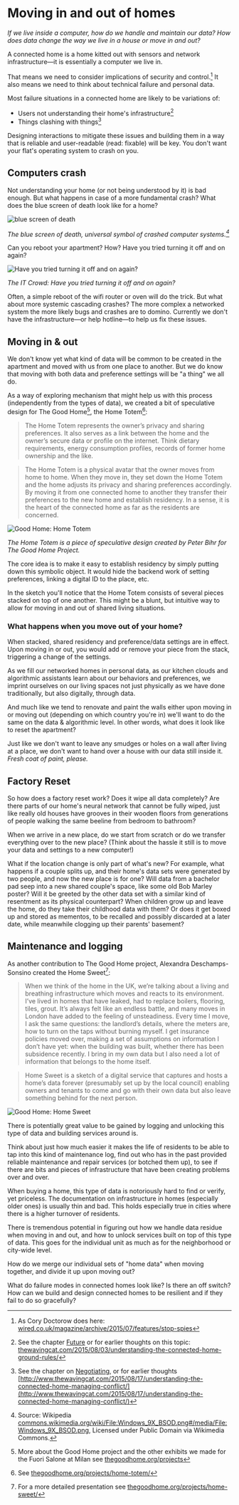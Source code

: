 # Moving in and out of homes

_If we live inside a computer, how do we handle and maintain our data? How does data change the way we live in a house or move in and out?_

A connected home is a home kitted out with sensors and network infrastructure—it is essentially a computer we live in. 

That means we need to consider implications of security and control.[^1] It also means we need to think about technical failure and personal data.

Most failure situations in a connected home are likely to be variations of: 

* Users not understanding their home's infrastructure[^2]
* Things clashing with things[^3]

Designing interactions to mitigate these issues and building them in a way that is reliable and user-readable (read: fixable) will be key. You don't want your flat's operating system to crash on you.

## Computers crash

Not understanding your home (or not being understood by it) is bad enough. But what happens in case of a more fundamental crash? What does the blue screen of death look like for a home?

![blue screen of death](https://upload.wikimedia.org/wikipedia/commons/3/3b/Windows_9X_BSOD.png)

_The blue screen of death, universal symbol of crashed computer systems.[^4]_

Can you reboot your apartment? How? Have you tried turning it off and on again?

![Have you tried turning it off and on again?](https://media.giphy.com/media/F7yLXA5fJ5sLC/giphy.gif)

_The IT Crowd: Have you tried turning it off and on again?_

Often, a simple reboot of the wifi router or oven will do the trick. But what about more systemic cascading crashes? The more complex a networked system the more likely bugs and crashes are to domino. Currently we don't have the infrastructure—or help hotline—to help us fix these issues.


## Moving in & out

We don't know yet what kind of data will be common to be created in the apartment and moved with us from one place to another. But we do know that moving with both data and preference settings will be "a thing" we all do.

As a way of exploring mechanism that might help us with this process (independently from the types of data), we created a bit of speculative design for The Good Home[^5], the Home Totem[^6]:

> The Home Totem represents the owner’s privacy and sharing preferences. It also serves as a link between the home and the owner’s secure data or profile on the internet. Think dietary requirements, energy consumption profiles, records of former home ownership and the like.

> The Home Totem is a physical avatar that the owner moves from home to home. When they move in, they set down the Home Totem and the home adjusts its privacy and sharing preferences accordingly. By moving it from one connected home to another they transfer their preferences to the new home and establish residency. In a sense, it is the heart of the connected home as far as the residents are concerned.

![Good Home: Home Totem](http://i2.wp.com/thegoodhome.org/wp-content/uploads/2016/04/HomeTotem_sketch.png?w=640)

_The Home Totem is a piece of speculative design created by Peter Bihr for The Good Home Project._

The core idea is to make it easy to establish residency by simply putting down this symbolic object. It would hide the backend work of setting preferences, linking a digital ID to the place, etc. 

In the sketch you'll notice that the Home Totem consists of several pieces stacked on top of one another. This might be a blunt, but intuitive way to allow for moving in and out of shared living situations. 

### What happens when you move out of your home?

When stacked, shared residency and preference/data settings are in effect. Upon moving in or out, you would add or remove your piece from the stack, triggering a change of the settings.

As we fill our networked homes in personal data, as our kitchen clouds and algorithmic assistants learn about our behaviors and preferences, we imprint ourselves on our living spaces not just physically as we have done traditionally, but also digitally, through data.

And much like we tend to renovate and paint the walls either upon moving in or moving out (depending on which country you're in) we'll want to do the same on the data & algorithmic level.   In other words, what does it look like to reset the apartment? 

Just like we don't want to leave any smudges or holes on a wall after living at a place, we don't want to hand over a house with our data still inside it. *Fresh coat of paint, please.*

## Factory Reset

So how does a factory reset work? Does it wipe all data completely? Are there parts of our home's neural network that cannot be fully wiped, just like really old houses have grooves in their wooden floors from generations of people walking the same beeline from bedroom to bathroom? 

When we arrive in a new place, do we start from scratch or do we transfer everything over to the new place? (Think about the hassle it still is to move your data and settings to a new computer!)

What if the location change is only part of what's new? For example, what happens if a couple splits up, and their home's data sets were generated by two people, and now the new place is for one? Will data from a bachelor pad seep into a new shared couple's space, like some old Bob Marley poster? Will it be greeted by the other data set with a similar kind of resentment as its physical counterpart? When children grow up and leave the home, do they take their childhood data with them? Or does it get boxed up and stored as mementos, to be recalled and possibly discarded at a later date, while meanwhile clogging up their parents' basement?


## Maintenance and logging

As another contribution to The Good Home project, Alexandra Deschamps-Sonsino created the Home Sweet[^7]:

> When we think of the home in the UK, we’re talking about a living and breathing infrastructure which moves and reacts to its environment. I’ve lived in homes that have leaked, had to replace boilers, flooring, tiles, grout. It’s always felt like an endless battle, and many moves in London have added to the feeling of unsteadiness. Every time I move, I ask the same questions: the landlord’s details, where the meters are, how to turn on the taps without burning myself. I get insurance policies moved over, making a set of assumptions on information I don’t have yet: when the building was built, whether there has been subsidence recently. I bring in my own data but I also need a lot of information that belongs to the home itself.

> Home Sweet is a sketch of a digital service that captures and hosts a home’s data forever (presumably set up by the local council) enabling owners and tenants to come and go with their own data but also leave something behind for the next person.

![Good Home: Home Sweet](http://i0.wp.com/thegoodhome.org/wp-content/uploads/2016/04/SweetHome_sketch.png?w=640)

There is potentially great value to be gained by logging and unlocking this type of data and building services around is.

Think about just how much easier it makes the life of residents to be able to tap into this kind of maintenance log, find out who has in the past provided reliable maintenance and repair services (or botched them up), to see if there are bits and pieces of infrastructure that have been creating problems over and over.

When buying a home, this type of data is notoriously hard to find or verify, yet priceless. The documentation on infrastructure in homes (especially older ones) is usually thin and bad. This holds especially true in cities where there is a higher turnover of residents.

There is tremendous potential in figuring out how we handle data residue when moving in and out, and how to unlock services built on top of this type of data. This goes for the individual unit as much as for the neighborhood or city-wide level.

How do we merge our individual sets of "home data" when moving together, and divide it up upon moving out?

What do failure modes in connected homes look like? Is there an off switch? How can we build and design connected homes to be resilient and if they fail to do so gracefully?


[^1]: As Cory Doctorow does here: [wired.co.uk/magazine/archive/2015/07/features/stop-spies](http://www.wired.co.uk/magazine/archive/2015/07/features/stop-spies)
[^2]: See the chapter [Future](future.md) or for earlier thoughts on this topic: [thewavingcat.com/2015/08/03/understanding-the-connected-home-ground-rules/](http://www.thewavingcat.com/2015/08/03/understanding-the-connected-home-ground-rules/)
[^3]: See the chapter on [Negotiating](negotiating.md), or for earlier thoughts [http://www.thewavingcat.com/2015/08/17/understanding-the-connected-home-managing-conflict/](http://www.thewavingcat.com/2015/08/17/understanding-the-connected-home-managing-conflict/)
[^4]: Source: Wikipedia [commons.wikimedia.org/wiki/File:Windows_9X_BSOD.png#/media/File:Windows_9X_BSOD.png](https://commons.wikimedia.org/wiki/File:Windows_9X_BSOD.png#/media/File:Windows_9X_BSOD.png), Licensed under Public Domain via Wikimedia Commons.
[^5]: More about the Good Home project and the other exhibits we made for the Fuori Salone at Milan see [thegoodhome.org/projects](http://thegoodhome.org/projects/)
[^6]: See [thegoodhome.org/projects/home-totem/](http://thegoodhome.org/projects/home-totem/)
[^7]: For a more detailed presentation see [thegoodhome.org/projects/home-sweet/](http://thegoodhome.org/projects/home-sweet/)
